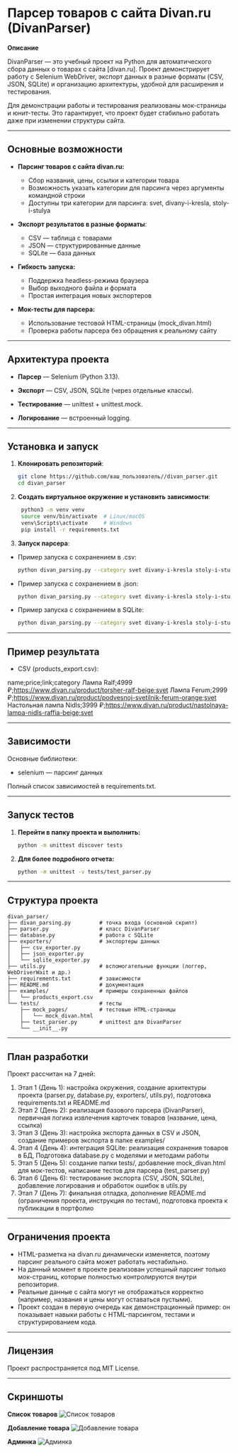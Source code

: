 # Парсер товаров с сайта Divan.ru (DivanParser)

**Описание**

DivanParser — это учебный проект на Python для автоматического сбора данных о товарах с сайта [divan.ru].
Проект демонстрирует работу с Selenium WebDriver, экспорт данных в разные форматы (CSV, JSON, SQLite) и организацию 
архитектуры, удобной для расширения и тестирования.

Для демонстрации работы и тестирования реализованы мок-страницы и юнит-тесты. Это гарантирует, что проект будет 
стабильно работать даже при изменении структуры сайта.

---

## Основные возможности

* **Парсинг товаров с сайта divan.ru:**
  * Сбор названия, цены, ссылки и категории товара
  * Возможность указать категории для парсинга через аргументы командной строки
  * Доступны три категории для парсинга: svet, divany-i-kresla, stoly-i-stulya

* **Экспорт результатов в разные форматы**:
  * CSV — таблица с товарами
  * JSON — структурированные данные
  * SQLite — база данных

* **Гибкость запуска:**
  * Поддержка headless-режима браузера
  * Выбор выходного файла и формата
  * Простая интеграция новых экспортеров

* **Мок-тесты для парсера:**
  * Использование тестовой HTML-страницы (mock_divan.html)
  * Проверка работы парсера без обращения к реальному сайту

---

## Архитектура проекта

* **Парсер** — Selenium (Python 3.13).

* **Экспорт** — CSV, JSON, SQLite (через отдельные классы).

* **Тестирование** — unittest + unittest.mock.

* **Логирование** — встроенный logging.

---

## Установка и запуск

1. **Клонировать репозиторий**:

   ```bash
   git clone https://github.com/ваш_пользователь//divan_parser.git
   cd divan_parser
   ```
   
2. **Создать виртуальное окружение и установить зависимости**:

   ```bash
    python3 -m venv venv
    source venv/bin/activate  # Linux/macOS
    venv\Scripts\activate     # Windows
    pip install -r requirements.txt
   ```

3. **Запуск парсера**:

* Пример запуска с сохранением в .csv:

   ```bash
   python divan_parsing.py --category svet divany-i-kresla stoly-i-stulya --format csv --headless
   ```
  
* Пример запуска с сохранением в .json:

   ```bash
   python divan_parsing.py --category svet divany-i-kresla stoly-i-stulya --format json --headless
   ```

* Пример запуска с сохранением в SQLite:

   ```bash
   python divan_parsing.py --category svet divany-i-kresla stoly-i-stulya --format SQLite --headless
   ```

---

## Пример результата

* CSV (products_export.csv):

name;price;link;category
Лампа Ralf;4999 ₽;https://www.divan.ru/product/torsher-ralf-beige;svet
Лампа Ferum;2999 ₽;https://www.divan.ru/product/podvesnoj-svetilnik-ferum-orange;svet
Настольная лампа Nidls;3999 ₽;https://www.divan.ru/product/nastolnaya-lampa-nidls-raffia-beige;svet

---

## Зависимости

Основные библиотеки:
* selenium — парсинг данных

Полный список зависимостей в requirements.txt.

---

## Запуск тестов

1. **Перейти в папку проекта и выполнить:**

   ```bash
   python -m unittest discover tests
   ```
   
2. **Для более подробного отчета:**

    ```bash
   python -m unittest -v tests/test_parser.py
   ```
   
---

## Структура проекта

```
divan_parser/
├── divan_parsing.py         # точка входа (основной скрипт)
├── parser.py                # класс DivanParser
├── database.py              # работа с SQLite
├── exporters/               # экспортеры данных
│   ├── csv_exporter.py
│   ├── json_exporter.py
│   └── sqlite_exporter.py
├── utils.py                 # вспомогательные функции (логгер, WebDriverWait и др.)
├── requirements.txt         # зависимости
├── README.md                # документация
├── examples/                # примеры сохраненных файлов
│   └── products_export.csv
└── tests/                   # тесты
    ├── mock_pages/          # тестовые HTML-страницы
    │   └── mock_divan.html
    ├── test_parser.py       # unittest для DivanParser
    └── __init__.py
```

---

## План разработки

Проект рассчитан на 7 дней:

1. Этап 1 (День 1): настройка окружения, создание архитектуры проекта (parser.py, database.py, exporters/, utils.py), подготовка requirements.txt и README.md
2. Этап 2 (День 2): реализация базового парсера (DivanParser), первичная логика извлечения карточек товаров (название, цена, ссылка)
3. Этап 3 (День 3): настройка экспорта данных в CSV и JSON, создание примеров экспорта в папке examples/
4. Этап 4 (День 4): интеграция SQLite: реализация сохранения товаров в БД, Подготовка database.py с моделями и методами работы
5. Этап 5 (День 5): создание папки tests/, добавление mock_divan.html для мок-тестов, написание тестов для парсера (test_parser.py)
6. Этап 6 (День 6): тестирование экспорта (CSV, JSON, SQLite), добавление логирования и обработок ошибок в utils.py
7. Этап 7 (День 7): финальная отладка, дополнение README.md (ограничения проекта, инструкция по тестам), подготовка проекта к публикации в портфолио

---

## Ограничения проекта

* HTML-разметка на divan.ru динамически изменяется, поэтому парсинг реального сайта может работать нестабильно.
* На данный момент в проекте реализован успешный парсинг только мок-страниц, которые полностью контролируются внутри репозитория.
* Реальные данные с сайта могут не отображаться корректно (например, названия и цены могут оставаться пустыми).
* Проект создан в первую очередь как демонстрационный пример: он показывает навыки работы с HTML-парсингом, тестами и структурированием кода.

---

## Лицензия

Проект распространяется под MIT License.

---

## Скриншоты

**Список товаров**
![Список товаров](screenshots/Список.jpg)

**Добавление товара**
![Добавление товара](screenshots/Добавление.png)

**Админка**
![Админка](screenshots/Админка.jpg)
